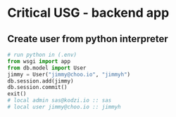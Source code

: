 # Critical USG - backend app
## Create user from python interpreter   
```python
# run python in (.env)
from wsgi import app
from db.model import User
jimmy = User("jimmy@choo.io", "jimmyh")
db.session.add(jimmy)
db.session.commit()
exit()
# local admin sas@kodzi.io :: sas
# local user jimmy@choo.io :: jimmyh
```
